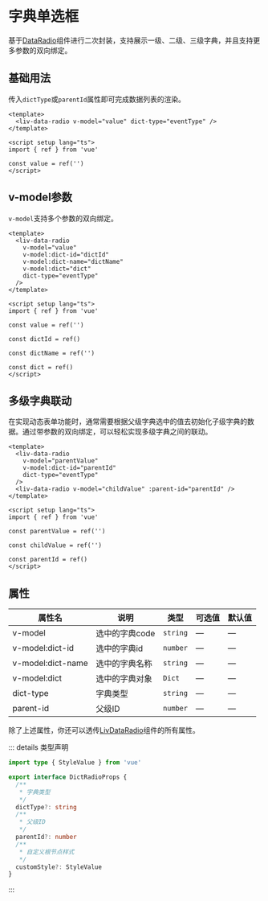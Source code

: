 # 字典单选框

基于[DataRadio](./data-radio.md)组件进行二次封装，支持展示一级、二级、三级字典，并且支持更多参数的双向绑定。

## 基础用法

传入`dictType`或`parentId`属性即可完成数据列表的渲染。

```vue
<template>
  <liv-data-radio v-model="value" dict-type="eventType" />
</template>

<script setup lang="ts">
import { ref } from 'vue'

const value = ref('')
</script>
```

## v-model参数

`v-model`支持多个参数的双向绑定。

```vue
<template>
  <liv-data-radio
    v-model="value"
    v-model:dict-id="dictId"
    v-model:dict-name="dictName"
    v-model:dict="dict"
    dict-type="eventType"
  />
</template>

<script setup lang="ts">
import { ref } from 'vue'

const value = ref('')

const dictId = ref()

const dictName = ref('')

const dict = ref()
</script>
```

## 多级字典联动

在实现动态表单功能时，通常需要根据父级字典选中的值去初始化子级字典的数据。通过带参数的双向绑定，可以轻松实现多级字典之间的联动。

```vue
<template>
  <liv-data-radio
    v-model="parentValue"
    v-model:dict-id="parentId"
    dict-type="eventType"
  />
  <liv-data-radio v-model="childValue" :parent-id="parentId" />
</template>

<script setup lang="ts">
import { ref } from 'vue'

const parentValue = ref('')

const childValue = ref('')

const parentId = ref()
</script>
```

## 属性

| 属性名            | 说明           | 类型     | 可选值 | 默认值 |
| ----------------- | -------------- | -------- | ------ | ------ |
| v-model           | 选中的字典code | `string` | —      | —      |
| v-model:dict-id   | 选中的字典id   | `number` | —      | —      |
| v-model:dict-name | 选中的字典名称 | `string` | —      | —      |
| v-model:dict      | 选中的字典对象 | `Dict`   | —      | —      |
| dict-type         | 字典类型       | `string` | —      | —      |
| parent-id         | 父级ID         | `number` | —      | —      |

除了上述属性，你还可以透传[LivDataRadio](./data-radio.md)组件的所有属性。

::: details 类型声明

```ts
import type { StyleValue } from 'vue'

export interface DictRadioProps {
  /**
   * 字典类型
   */
  dictType?: string
  /**
   * 父级ID
   */
  parentId?: number
  /**
   * 自定义根节点样式
   */
  customStyle?: StyleValue
}
```

:::
